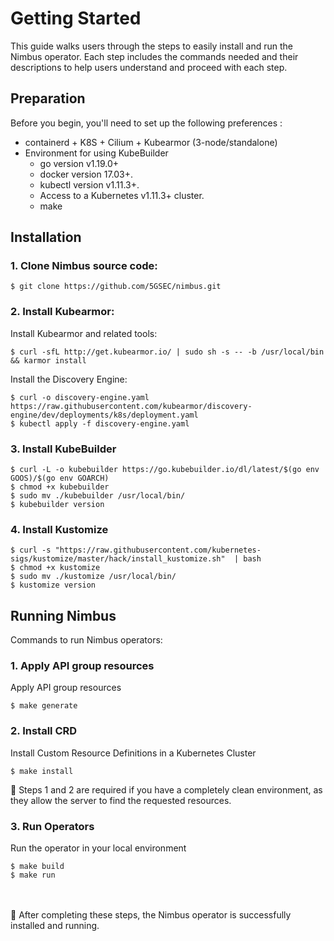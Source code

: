 # Getting Started

This guide walks users through the steps to easily install and run the Nimbus operator. Each step includes the commands needed and their descriptions to help users understand and proceed with each step.

## Preparation

Before you begin, you'll need to set up the following preferences :

- containerd + K8S + Cilium + Kubearmor (3-node/standalone)
- Environment for using KubeBuilder
    - go version v1.19.0+
    - docker version 17.03+.
    - kubectl version v1.11.3+.
    - Access to a Kubernetes v1.11.3+ cluster.
	- make

## Installation
### 1. Clone Nimbus source code:
```
$ git clone https://github.com/5GSEC/nimbus.git
```

### 2. Install Kubearmor:
Install Kubearmor and related tools:<br>

```
$ curl -sfL http://get.kubearmor.io/ | sudo sh -s -- -b /usr/local/bin && karmor install
```

Install the Discovery Engine:<br>
```
$ curl -o discovery-engine.yaml https://raw.githubusercontent.com/kubearmor/discovery-engine/dev/deployments/k8s/deployment.yaml
$ kubectl apply -f discovery-engine.yaml
```

### 3. Install KubeBuilder
```
$ curl -L -o kubebuilder https://go.kubebuilder.io/dl/latest/$(go env GOOS)/$(go env GOARCH)
$ chmod +x kubebuilder
$ sudo mv ./kubebuilder /usr/local/bin/
$ kubebuilder version
```
    
### 4. Install Kustomize

```
$ curl -s "https://raw.githubusercontent.com/kubernetes-sigs/kustomize/master/hack/install_kustomize.sh"  | bash
$ chmod +x kustomize
$ sudo mv ./kustomize /usr/local/bin/
$ kustomize version
```

## Running Nimbus

Commands to run Nimbus operators:

### 1. Apply API group resources 
Apply API group resources 
    
```
$ make generate
```


### 2. Install CRD
Install Custom Resource Definitions in a Kubernetes Cluster
    
```
$ make install
```

📌  Steps 1 and 2 are required if you have a completely clean environment, as they allow the server to find the requested resources.

### 3. Run Operators
Run the operator in your local environment
```
$ make build
$ make run
```
<br><br>
📌 After completing these steps, the Nimbus operator is successfully installed and running.
